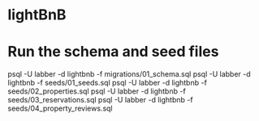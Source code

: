 # lightBnB

# Run the schema and seed files
psql -U labber -d lightbnb -f migrations/01_schema.sql
psql -U labber -d lightbnb -f seeds/01_seeds.sql
psql -U labber -d lightbnb -f seeds/02_properties.sql
psql -U labber -d lightbnb -f seeds/03_reservations.sql
psql -U labber -d lightbnb -f seeds/04_property_reviews.sql